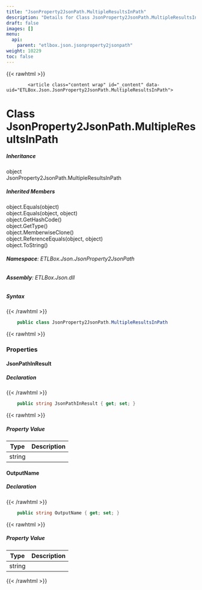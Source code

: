 ```yaml
---
title: "JsonProperty2JsonPath.MultipleResultsInPath"
description: "Details for Class JsonProperty2JsonPath.MultipleResultsInPath (ETLBox.Json.JsonProperty2JsonPath)"
draft: false
images: []
menu:
  api:
    parent: "etlbox.json.jsonproperty2jsonpath"
weight: 10229
toc: false
---
```


{{< rawhtml >}}

            <article class="content wrap" id="_content" data-uid="ETLBox.Json.JsonProperty2JsonPath.MultipleResultsInPath">
  <h1 id="ETLBox_Json_JsonProperty2JsonPath_MultipleResultsInPath" data-uid="ETLBox.Json.JsonProperty2JsonPath.MultipleResultsInPath" class="text-break">Class JsonProperty2JsonPath.MultipleResultsInPath
</h1>
  <div class="markdown level0 summary"></div>
  <div class="markdown level0 conceptual"></div>
  <div class="inheritance">
    <h5>Inheritance</h5>
    <div class="level0"><span class="xref">object</span></div>
    <div class="level1"><span class="xref">JsonProperty2JsonPath.MultipleResultsInPath</span></div>
  </div>
  <div class="inheritedMembers">
    <h5>Inherited Members</h5>
    <div>
      <span class="xref">object.Equals(object)</span>
    </div>
    <div>
      <span class="xref">object.Equals(object, object)</span>
    </div>
    <div>
      <span class="xref">object.GetHashCode()</span>
    </div>
    <div>
      <span class="xref">object.GetType()</span>
    </div>
    <div>
      <span class="xref">object.MemberwiseClone()</span>
    </div>
    <div>
      <span class="xref">object.ReferenceEquals(object, object)</span>
    </div>
    <div>
      <span class="xref">object.ToString()</span>
    </div>
  </div>
<h6><strong>Namespace</strong>: ETLBox.Json.JsonProperty2JsonPath</h6>
  <h6><strong>Assembly</strong>: ETLBox.Json.dll</h6>
  <h5 id="ETLBox_Json_JsonProperty2JsonPath_MultipleResultsInPath_syntax">Syntax</h5>
{{< /rawhtml >}}

```C#
    public class JsonProperty2JsonPath.MultipleResultsInPath
```

{{< rawhtml >}}
  <h3 id="properties">Properties
</h3>
  <a id="ETLBox_Json_JsonProperty2JsonPath_MultipleResultsInPath_JsonPathInResult_" data-uid="ETLBox.Json.JsonProperty2JsonPath.MultipleResultsInPath.JsonPathInResult*"></a>
  <h4 id="ETLBox_Json_JsonProperty2JsonPath_MultipleResultsInPath_JsonPathInResult" data-uid="ETLBox.Json.JsonProperty2JsonPath.MultipleResultsInPath.JsonPathInResult">JsonPathInResult</h4>
  <div class="markdown level1 summary"></div>
  <div class="markdown level1 conceptual"></div>
  <h5 class="declaration">Declaration</h5>
{{< /rawhtml >}}

```C#
    public string JsonPathInResult { get; set; }
```

{{< rawhtml >}}
  <h5 class="propertyValue">Property Value</h5>
  <table class="table table-bordered table-striped table-condensed">
    <thead>
      <tr>
        <th>Type</th>
        <th>Description</th>
      </tr>
    </thead>
    <tbody>
      <tr>
        <td><span class="xref">string</span></td>
        <td></td>
      </tr>
    </tbody>
  </table>
  <a id="ETLBox_Json_JsonProperty2JsonPath_MultipleResultsInPath_OutputName_" data-uid="ETLBox.Json.JsonProperty2JsonPath.MultipleResultsInPath.OutputName*"></a>
  <h4 id="ETLBox_Json_JsonProperty2JsonPath_MultipleResultsInPath_OutputName" data-uid="ETLBox.Json.JsonProperty2JsonPath.MultipleResultsInPath.OutputName">OutputName</h4>
  <div class="markdown level1 summary"></div>
  <div class="markdown level1 conceptual"></div>
  <h5 class="declaration">Declaration</h5>
{{< /rawhtml >}}

```C#
    public string OutputName { get; set; }
```

{{< rawhtml >}}
  <h5 class="propertyValue">Property Value</h5>
  <table class="table table-bordered table-striped table-condensed">
    <thead>
      <tr>
        <th>Type</th>
        <th>Description</th>
      </tr>
    </thead>
    <tbody>
      <tr>
        <td><span class="xref">string</span></td>
        <td></td>
      </tr>
    </tbody>
  </table>

{{< /rawhtml >}}
